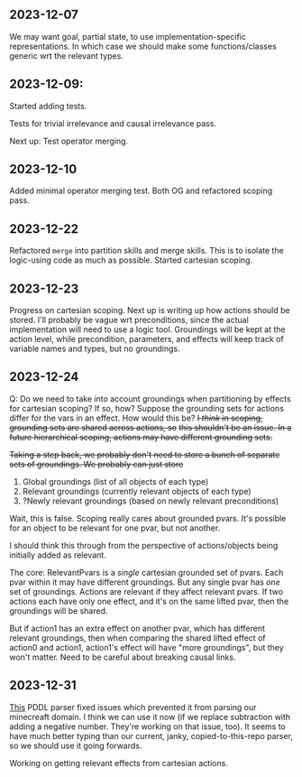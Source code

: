 ## 2023-12-07
We may want goal, partial state, to use implementation-specific representations. In which case we should make some functions/classes generic wrt the relevant types.

## 2023-12-09:
Started adding tests.

Tests for trivial irrelevance and causal irrelevance pass.

Next up: Test operator merging.

## 2023-12-10
Added minimal operator merging test. Both OG and refactored scoping pass.

## 2023-12-22
Refactored `merge` into partition skills and merge skills. This is to isolate the logic-using code as much as possible.
Started cartesian scoping.

## 2023-12-23
Progress on cartesian scoping. Next up is writing up how actions should be stored. I'll probably be vague wrt preconditions, since the actual implementation will need to use a logic tool. 
Groundings will be kept at the action level, while precondition, parameters, and effects will keep track of variable names and types, but no groundings.

## 2023-12-24

Q: Do we need to take into account groundings when partitioning by effects for cartesian scoping? If so, how?
    Suppose the grounding sets for actions differ for the vars in an effect.
    How would this be? ~~I _think_ in scoping, grounding sets are shared across actions, so~~
    ~~this shouldn't be an issue. In a future hierarchical scoping, actions may have different grounding sets.~~

~~Taking a step back, we probably don't need to store a bunch of separate sets of groundings. We probably can just store~~

1. Global groundings (list of all objects of each type)
2. Relevant groundings (currently relevant objects of each type)
3. ?Newly relevant groundings (based on newly relevant preconditions)

Wait, this is false. Scoping really cares about grounded pvars. It's possible for an object to be relevant for one pvar, but not another. 

I should think this through from the perspective of actions/objects being initially added as relevant.

The core: RelevantPvars is a _single_ cartesian grounded set of pvars. Each pvar within it may have different groundings. But any single pvar has _one_ set of groundings. Actions are relevant if they affect relevant pvars. If two actions each have only one effect, and it's on the same lifted pvar, then the groundings will be shared.

But if action1 has an extra effect on another pvar, which has different relevant groundings, then when comparing the shared lifted effect of action0 and action1, action1's effect will have "more groundings", but they won't matter. Need to be careful about breaking causal links.


## 2023-12-31
[This](https://github.com/AI-Planning/pddl) PDDL parser fixed issues which prevented it from parsing our minecreaft domain. I think we can use it now (if we replace subtraction with adding a negative number. They're working on that issue, too). It seems to have much better typing than our current, janky, copied-to-this-repo parser, so we should use it going forwards.

Working on getting relevant effects from cartesian actions.
